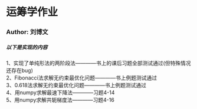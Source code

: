 # 运筹学作业

### Author: 刘博文

##### 以下是实现的内容

1、实现了单纯形法的两阶段法————书上的课后习题全部测试通过(但特殊情况还存在bug)  
2、Fibonacci法求解无约束最优化问题————书上例题测试通过  
3、0.618法求解无约束最优化问题————书上例题测试通过  
4、用numpy求解最速下降法————习题4-14  
5、用numpy求解共轭梯度法————习题4-16  
